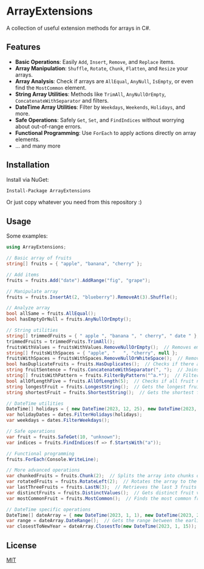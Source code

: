 # ArrayExtensions

A collection of useful extension methods for arrays in C#. 

## Features

- **Basic Operations**: Easily `Add`, `Insert`, `Remove`, and `Replace` items.
- **Array Manipulation**: `Shuffle`, `Rotate`, `Chunk`, `Flatten`, and `Resize` your arrays.
- **Array Analysis**: Check if arrays are `AllEqual`, `AnyNull`, `IsEmpty`, or even find the `MostCommon` element.
- **String Array Utilities**: Methods like `TrimAll`, `AnyNullOrEmpty`, `ConcatenateWithSeparator` and filters.
- **DateTime Array Utilities**: Filter by `Weekdays`, `Weekends`, `Holidays`, and more.
- **Safe Operations**: Safely `Get`, `Set`, and `FindIndices` without worrying about out-of-range errors.
- **Functional Programming**: Use `ForEach` to apply actions directly on array elements.
- ... and many more

## Installation

Install via NuGet:

```bash
Install-Package ArrayExtensions
```

Or just copy whatever you need from this repository :) 

## Usage

Some examples:

```csharp
using ArrayExtensions;

// Basic array of fruits
string[] fruits = { "apple", "banana", "cherry" };

// Add items
fruits = fruits.Add("date").AddRange("fig", "grape");

// Manipulate array
fruits = fruits.InsertAt(2, "blueberry").RemoveAt(3).Shuffle();

// Analyze array
bool allSame = fruits.AllEqual();
bool hasEmptyOrNull = fruits.AnyNullOrEmpty();

// String utilities
string[] trimmedFruits = { " apple ", "banana ", " cherry", " date " };
trimmedFruits = trimmedFruits.TrimAll();
fruitsWithValues = fruitsWithValues.RemoveNullOrEmpty();  // Removes empty and null values, resulting in { "apple", "cherry" }
string[] fruitsWithSpaces = { "apple", "   ", "cherry", null };
fruitsWithSpaces = fruitsWithSpaces.RemoveNullOrWhiteSpace();  // Removes whitespace-only and null values, resulting in { "apple", "cherry" }
bool hasDuplicateFruits = fruits.HasDuplicates();  // Checks if there are any duplicate fruit names
string fruitSentence = fruits.ConcatenateWithSeparator(", ");  // Joins all fruit names with a comma separator
string[] fruitsWithPattern = fruits.FilterByPattern("^a.*");  // Filters fruits that start with the letter 'a'
bool allOfLengthFive = fruits.AllOfLength(5);  // Checks if all fruit names have a length of 5
string longestFruit = fruits.LongestString();  // Gets the longest fruit name
string shortestFruit = fruits.ShortestString();  // Gets the shortest fruit name

// DateTime utilities
DateTime[] holidays = { new DateTime(2023, 12, 25), new DateTime(2023, 1, 1) };
var holidayDates = dates.FilterHolidays(holidays);
var weekdays = dates.FilterWeekdays();

// Safe operations
var fruit = fruits.SafeGet(10, "unknown");
var indices = fruits.FindIndices(f => f.StartsWith("a"));

// Functional programming
fruits.ForEach(Console.WriteLine);

// More advanced operations
var chunkedFruits = fruits.Chunk(2);  // Splits the array into chunks of 2
var rotatedFruits = fruits.RotateLeft(2);  // Rotates the array to the left by 2 positions
var lastThreeFruits = fruits.LastN(3);  // Retrieves the last 3 fruits
var distinctFruits = fruits.DistinctValues();  // Gets distinct fruit values
var mostCommonFruit = fruits.MostCommon();  // Finds the most common fruit

// DateTime specific operations
DateTime[] dateArray = { new DateTime(2023, 1, 1), new DateTime(2023, 2, 14), new DateTime(2023, 12, 25) };
var range = dateArray.DateRange();  // Gets the range between the earliest and latest date
var closestToNewYear = dateArray.ClosestTo(new DateTime(2023, 1, 15));  // Finds the date closest to Jan 15, 2023
```

## License

[MIT](https://opensource.org/licenses/MIT)

